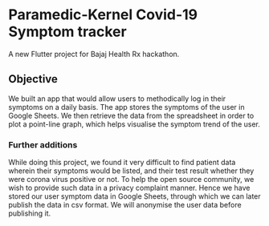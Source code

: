 # Paramedic-Kernel Covid-19 Symptom tracker

A new Flutter project for Bajaj Health Rx hackathon.


## Objective

We built an app that would allow users to methodically log in their symptoms on a daily basis. The app stores the symptoms of the user in Google Sheets. We then retrieve the data from the spreadsheet in order to plot a point-line graph, which helps visualise the symptom trend of the user.


### Further additions

While doing this project, we found it very difficult to find patient data wherein their symptoms would be listed, and their test result whether they were corona virus positive or not. 
To help the open source community, we wish to provide such data in a privacy complaint manner. Hence we have stored our user symptom data in Google Sheets, through which we can later publish the data in csv format. We will anonymise the user data before publishing it.

